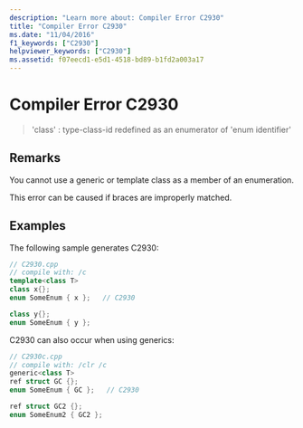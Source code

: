 ```yaml
---
description: "Learn more about: Compiler Error C2930"
title: "Compiler Error C2930"
ms.date: "11/04/2016"
f1_keywords: ["C2930"]
helpviewer_keywords: ["C2930"]
ms.assetid: f07eecd1-e5d1-4518-bd89-b1fd2a003a17
---
```

# Compiler Error C2930

> 'class' : type-class-id redefined as an enumerator of 'enum identifier'

## Remarks

You cannot use a generic or template class as a member of an enumeration.

This error can be caused if braces are improperly matched.

## Examples

The following sample generates C2930:

```cpp
// C2930.cpp
// compile with: /c
template<class T>
class x{};
enum SomeEnum { x };   // C2930

class y{};
enum SomeEnum { y };
```

C2930 can also occur when using generics:

```cpp
// C2930c.cpp
// compile with: /clr /c
generic<class T>
ref struct GC {};
enum SomeEnum { GC };   // C2930

ref struct GC2 {};
enum SomeEnum2 { GC2 };
```
